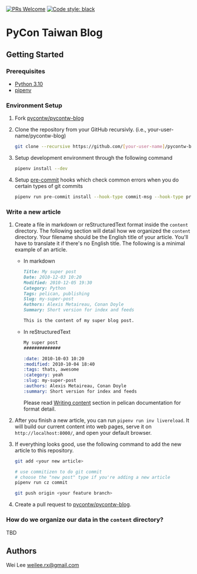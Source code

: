 [![PRs Welcome](https://img.shields.io/badge/PRs-welcome-brightgreen.svg?style=flat-square)](http://makeapullrequest.com)
[![Code style: black](https://img.shields.io/badge/code%20style-black-000000.svg)](https://github.com/psf/black)

# PyCon Taiwan Blog

## Getting Started

### Prerequisites
* [Python 3.10](https://www.python.org/downloads/)
* [pipenv](https://pipenv.pypa.io/en/latest/)


### Environment Setup

1. Fork [pycontw/pycontw-blog](https://github.com/pycontw/pycontw-blog)
2. Clone the repository from your GitHub recursivly. (i.e., your-user-name/pycontw-blog)

    ```sh
    git clone --recursive https://github.com/[your-user-name]/pycontw-blog.git
    ```
3. Setup development environment through the following command

    ```sh
    pipenv install --dev
    ```

4. Setup [pre-commit](https://pre-commit.com/) hooks which check common errors when you do certain types of git commits

    ```sh
    pipenv run pre-commit install --hook-type commit-msg --hook-type pre-push --hook-type pre-commit
    ```

### Write a new article

1. Create a file in markdown or reStructuredText format inside the `content` directory. The following section will detail how we organized the `content` directory. Your filename should be the English title of your article. You'll have to translate it if there's no English title. The following is a minimal example of an article.
    * In markdown
        ```markdown
        Title: My super post
        Date: 2010-12-03 10:20
        Modified: 2010-12-05 19:30
        Category: Python
        Tags: pelican, publishing
        Slug: my-super-post
        Authors: Alexis Metaireau, Conan Doyle
        Summary: Short version for index and feeds

        This is the content of my super blog post.
        ```
    * In reStructuredText
        ```reStructuredText
        My super post
        ##############

        :date: 2010-10-03 10:20
        :modified: 2010-10-04 18:40
        :tags: thats, awesome
        :category: yeah
        :slug: my-super-post
        :authors: Alexis Metaireau, Conan Doyle
        :summary: Short version for index and feeds
        ```

        Please read [Writing content](https://docs.getpelican.com/en/latest/content.html) section in pelican documentation for format detail.
2. After you finish a new article, you can run `pipenv run inv livereload`. It will build our current content into web pages, serve it on `http://localhost:8000/`, and open your default browser.
3. If everything looks good, use the following command to add the new article to this repository.

    ```sh
    git add <your new article>

    # use commitizen to do git commit
    # choose the "new post" type if you're adding a new article
    pipenv run cz commit

    git push origin <your feature branch>
    ```
4. Create a pull request to [pycontw/pycontw-blog](https://github.com/pycontw/pycontw-blog).

### How do we organize our data in the `content` directory?
TBD

## Authors
Wei Lee <weilee.rx@gmail.com>
